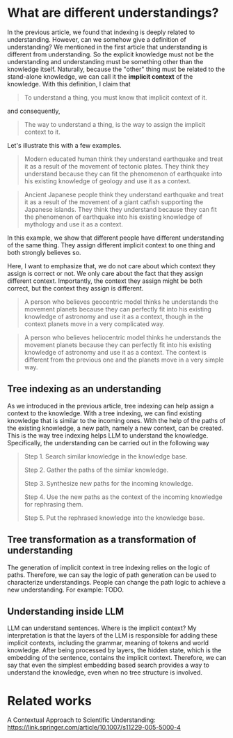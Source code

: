 # What are different understandings?

In the previous article, we found that indexing is deeply related to understanding. However, can we somehow give a definition of understanding? We mentioned in the first article that understanding is different from understanding. So the explicit knowledge must not be the understanding and understanding must be something other than the knowledge itself. Naturally, because the "other" thing must be related to the stand-alone knowledge, we can call it the **implicit context** of the knowledge. With this definition, I claim that

> To understand a thing, you must know that implicit context of it.

and consequently,

> The way to understand a thing, is the way to assign the implicit context to it.

Let's illustrate this with a few examples. 

> Modern educated human think they understand earthquake and treat it as a result of the movement of tectonic plates. They think they understand because they can fit the phenomenon of earthquake into his existing knowledge of geology and use it as a context.

> Ancient Japanese people think they understand earthquake and treat it as a result of the movement of a giant catfish supporting the Japanese islands. They think they understand because they can fit the phenomenon of earthquake into his existing knowledge of mythology and use it as a context.
 
In this example, we show that different people have different understanding of the same thing. They assign different implicit context to one thing and both strongly believes so. 

Here, I want to emphasize that, we do not care about which context they assign is correct or not. We only care about the fact that they assign different context. Importantly, the context they assign might be both correct, but the context they assign is different.

> A person who believes geocentric model thinks he understands the movement planets because they can perfectly fit into his existing knowledge of astronomy and use it as a context, though in the context planets move in a very complicated way.

> A person who believes heliocentric model thinks he understands the movement planets because they can perfectly fit into his existing knowledge of astronomy and use it as a context. The context is different from the previous one and the planets move in a very simple way.

## Tree indexing as an understanding

As we introduced in the previous article, tree indexing can help assign a context to the knowledge. With a tree indexing, we can find existing knowledge that is similar to the incoming ones. With the help of the paths of the existing knowledge, a new path, namely a new context, can be created. This is the way tree indexing helps LLM to understand the knowledge. Specifically, the understanding can be carried out in the following way

> Step 1. Search similar knowledge in the knowledge base.
> 
> Step 2. Gather the paths of the similar knowledge.
> 
> Step 3. Synthesize new paths for the incoming knowledge.
> 
> Step 4. Use the new paths as the context of the incoming knowledge for rephrasing them.
> 
> Step 5. Put the rephrased knowledge into the knowledge base.

## Tree transformation as a transformation of understanding

The generation of implicit context in tree indexing relies on the logic of paths. Therefore, we can say the logic of path generation can be used to characterize understandings. People can change the path logic to achieve a new understanding. For example: TODO.


## Understanding inside LLM

LLM can understand sentences. Where is the implicit context? My interpretation is that the layers of the LLM is responsible for adding these implicit contexts, including the grammar, meaning of tokens and world knowledge. After being processed by layers, the hidden state, which is the embedding of the sentence, contains the implicit context. Therefore, we can say that even the simplest embedding based search provides a way to understand the knowledge, even when no tree structure is involved.


# Related works

A Contextual Approach to Scientific Understanding: https://link.springer.com/article/10.1007/s11229-005-5000-4

